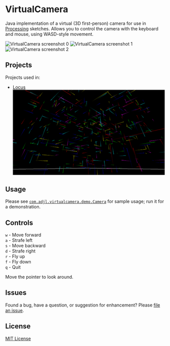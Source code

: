 # VirtualCamera
Java implementation of a virtual (3D first-person) camera for use in [Processing](https://processing.org) sketches. Allows you to control the camera with the keyboard and mouse, using WASD-style movement.

![VirtualCamera screenshot 0](https://github.com/adjl/VirtualCamera/raw/master/img/virtualcamera0.png)
![VirtualCamera screenshot 1](https://github.com/adjl/VirtualCamera/raw/master/img/virtualcamera1.png)
![VirtualCamera screenshot 2](https://github.com/adjl/VirtualCamera/raw/master/img/virtualcamera2.png)

## Projects
Projects used in:
- [Locus](https://github.com/adjl/Locus)
  ![Locus screenshot](https://github.com/adjl/Locus/raw/master/img/locus.png)

## Usage
Please see [`com.adjl.virtualcamera.demo.Camera`](https://github.com/adjl/VirtualCamera/blob/master/src/com/adjl/virtualcamera/demo/Camera.java) for sample usage; run it for a demonstration.

## Controls
`w` - Move forward  
`a` - Strafe left  
`s` - Move backward  
`d` - Strafe right  
`r` - Fly up  
`f` - Fly down  
`q` - Quit

Move the pointer to look around.

## Issues
Found a bug, have a question, or suggestion for enhancement? Please [file an issue](https://github.com/adjl/VirtualCamera/issues).

## License
[MIT License](https://github.com/adjl/VirtualCamera/blob/master/LICENSE)
